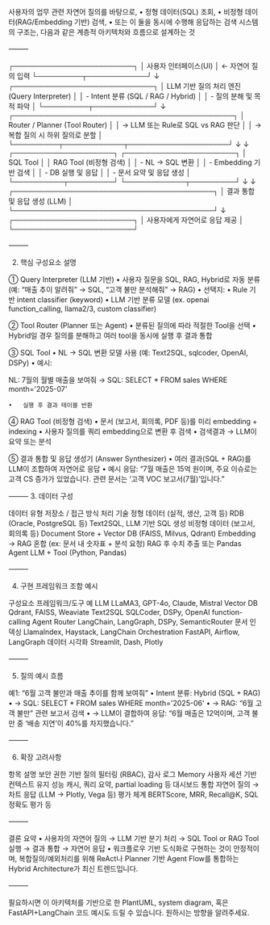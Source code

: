 사용자의 업무 관련 자연어 질의를 바탕으로,
	•	정형 데이터(SQL) 조회,
	•	비정형 데이터(RAG/Embedding 기반) 검색,
	•	또는 이 둘을 동시에 수행해 응답하는 검색 시스템의 구조는, 다음과 같은 계층적 아키텍처와 흐름으로 설계하는 것

⸻

┌────────────────────────┐
│      사용자 인터페이스(UI)      │ ← 자연어 질의 입력
└─────────┬────────────┘
          ↓
┌────────────────────────────┐
│   LLM 기반 질의 처리 엔진 (Query Interpreter)  │
│   - Intent 분류 (SQL / RAG / Hybrid)         │
│   - 질의 분해 및 목적 파악                   │
└─────────┬────────────┘
          ↓
┌────────────────────────────────────────────┐
│        Router / Planner (Tool Router)       │
│  → LLM 또는 Rule로 SQL vs RAG 판단          │
│  → 복합 질의 시 하위 질의로 분할              │
└─────────┬────────────┬────────────────────┘
          ↓                            ↓
┌────────────────────┐     ┌──────────────────────┐
│   SQL Tool          │     │   RAG Tool (비정형 검색) │
│ - NL → SQL 변환     │     │ - Embedding 기반 검색   │
│ - DB 실행 및 응답    │     │ - 문서 요약 및 응답 생성 │
└──────────┬─────────┘     └────────────┬─────────┘
           ↓                           ↓
         ┌────────────────────────────────────────┐
         │           결과 통합 및 응답 생성 (LLM)         │
         └────────────────────────────────────────┘
                            ↓
         ┌────────────────────────┐
         │     사용자에게 자연어로 응답 제공      │
         └────────────────────────┘


⸻

2. 핵심 구성요소 설명

① Query Interpreter (LLM 기반)
	•	사용자 질문을 SQL, RAG, Hybrid로 자동 분류 (예: “매출 추이 알려줘” → SQL, “고객 불만 분석해줘” → RAG)
	•	선택지:
	•	Rule 기반 intent classifier (keyword)
	•	LLM 기반 분류 모델 (ex. openai function_calling, llama2/3, custom classifier)

② Tool Router (Planner 또는 Agent)
	•	분류된 질의에 따라 적절한 Tool을 선택
	•	Hybrid일 경우 질의를 분해하고 여러 tool을 동시에 실행 후 결과 통합

③ SQL Tool
	•	NL → SQL 변환 모델 사용 (예: Text2SQL, sqlcoder, OpenAI, DSPy)
	•	예시:

NL: 7월의 월별 매출을 보여줘
→ SQL: SELECT * FROM sales WHERE month='2025-07'


	•	실행 후 결과 테이블 반환

④ RAG Tool (비정형 검색)
	•	문서 (보고서, 회의록, PDF 등)를 미리 embedding + indexing
	•	사용자 질의를 쿼리 embedding으로 변환 후 검색
	•	검색결과 → LLM이 요약 또는 분석

⑤ 결과 통합 및 응답 생성기 (Answer Synthesizer)
	•	여러 결과(SQL + RAG)를 LLM이 조합하여 자연어로 응답
	•	예시 응답:
“7월 매출은 15억 원이며, 주요 이슈로는 고객 CS 증가가 있었습니다. 관련 문서는 ‘고객 VOC 보고서(7월)’입니다.”

⸻
3. 데이터 구성

데이터 유형	저장소 / 접근 방식	처리 기술
정형 데이터 (실적, 생산, 고객 등)	RDB (Oracle, PostgreSQL 등)	Text2SQL, LLM 기반 SQL 생성
비정형 데이터 (보고서, 회의록 등)	Document Store + Vector DB (FAISS, Milvus, Qdrant)	Embedding → RAG
혼합 (ex: 문서 내 숫자표 + 분석 요청)	RAG 후 수치 추출 또는 Pandas Agent	LLM + Tool (Python, Pandas)


⸻

4. 구현 프레임워크 조합 예시

구성요소	프레임워크/도구 예
LLM	LLaMA3, GPT-4o, Claude, Mistral
Vector DB	Qdrant, FAISS, Weaviate
Text2SQL	SQLCoder, DSPy, OpenAI function-calling
Agent Router	LangChain, LangGraph, DSPy, SemanticRouter
문서 인덱싱	LlamaIndex, Haystack, LangChain
Orchestration	FastAPI, Airflow, LangGraph
데이터 시각화	Streamlit, Dash, Plotly


⸻

5. 질의 예시 흐름

예1: “6월 고객 불만과 매출 추이를 함께 보여줘”
	•	Intent 분류: Hybrid (SQL + RAG)
	•	→ SQL: SELECT * FROM sales WHERE month='2025-06'
	•	→ RAG: “6월 고객 불만” 관련 보고서 검색
	•	→ LLM이 결합하여 응답:
“6월 매출은 12억이며, 고객 불만 중 ‘배송 지연’이 40%를 차지했습니다.”

⸻

6. 확장 고려사항

항목	설명
보안	권한 기반 질의 필터링 (RBAC), 감사 로그
Memory	사용자 세션 기반 컨텍스트 유지
성능	캐시, 쿼리 요약, partial loading 등
대시보드 통합	자연어 질의 → 차트 응답 (LLM → Plotly, Vega 등)
평가 체계	BERTScore, MRR, Recall@K, SQL 정확도 평가 등


⸻

결론 요약
	•	사용자의 자연어 질의 → LLM 기반 분기 처리 → SQL Tool or RAG Tool 실행 → 결과 통합 → 자연어 응답
	•	워크플로우 기반 도식화로 구현하는 것이 안정적이며, 복합질의/예외처리를 위해 ReAct나 Planner 기반 Agent Flow를 통합하는 Hybrid Architecture가 최신 트렌드입니다.

⸻

필요하시면 이 아키텍처를 기반으로 한 PlantUML, system diagram, 혹은 FastAPI+LangChain 코드 예시도 드릴 수 있습니다. 원하시는 방향을 알려주세요.